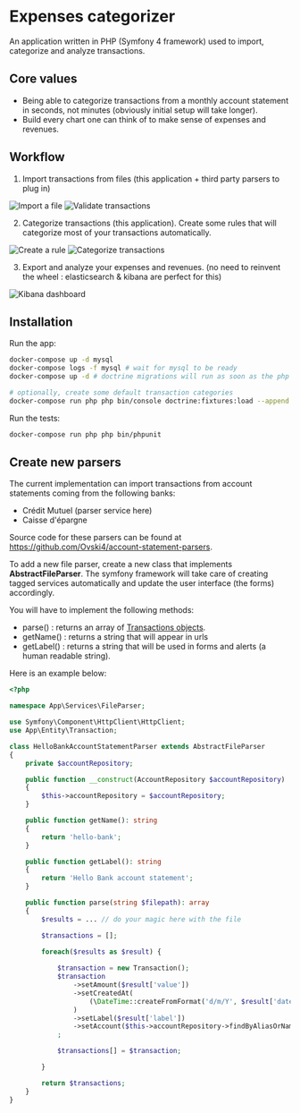 Expenses categorizer
====================

An application written in PHP (Symfony 4 framework) used to import, categorize and analyze transactions.

Core values
-----------

* Being able to categorize transactions from a monthly account statement in seconds, not minutes (obviously initial setup will take longer).
* Build every chart one can think of to make sense of expenses and revenues.

Workflow
--------

1. Import transactions from files (this application + third party parsers to plug in)

![Import a file](docs/import-transactions.png "Import a file")
![Validate transactions](docs/validate-transactions.png "Validate transactions")

2. Categorize transactions (this application). Create some rules that will categorize most of your transactions automatically.

![Create a rule](docs/create-rule.png "Create a rule")
![Categorize transactions](docs/categorize-transactions.png "Categorize transactions")

3. Export and analyze your expenses and revenues. (no need to reinvent the wheel : elasticsearch & kibana are perfect for this)

![Kibana dashboard](docs/kibana-dashboard.png "Kibana dashboard")

Installation
------------

Run the app:

```bash
docker-compose up -d mysql
docker-compose logs -f mysql # wait for mysql to be ready
docker-compose up -d # doctrine migrations will run as soon as the php container get started

# optionally, create some default transaction categories
docker-compose run php php bin/console doctrine:fixtures:load --append
```

Run the tests:

```bash
docker-compose run php php bin/phpunit
```

Create new parsers
------------------

The current implementation can import transactions from account statements coming from the following banks:
 * Crédit Mutuel (parser service here)
 * Caisse d'épargne

Source code for these parsers can be found at https://github.com/Ovski4/account-statement-parsers.

To add a new file parser, create a new class that implements **AbstractFileParser**. The symfony framework will take care of creating tagged services automatically and update the user interface (the forms) accordingly.

You will have to implement the following methods:
 * parse() : returns an array of [Transactions objects](src/Entity/Transaction.php).
 * getName() : returns a string that will appear in urls
 * getLabel() : returns a string that will be used in forms and alerts (a human readable string).

Here is an example below:

```php
<?php

namespace App\Services\FileParser;

use Symfony\Component\HttpClient\HttpClient;
use App\Entity\Transaction;

class HelloBankAccountStatementParser extends AbstractFileParser 
{
    private $accountRepository;

    public function __construct(AccountRepository $accountRepository)
    {
        $this->accountRepository = $accountRepository;
    }

    public function getName(): string
    {
        return 'hello-bank';
    }

    public function getLabel(): string
    {
        return 'Hello Bank account statement';
    }

    public function parse(string $filepath): array
    {
        $results = ... // do your magic here with the file

        $transactions = [];

        foreach($results as $result) {
            
            $transaction = new Transaction();
            $transaction
                ->setAmount($result['value'])
                ->setCreatedAt(
                    (\DateTime::createFromFormat('d/m/Y', $result['date']))->setTime(0, 0, 0)
                )
                ->setLabel($result['label'])
                ->setAccount($this->accountRepository->findByAliasOrName($result['account']))
            ;

            $transactions[] = $transaction;

        }

        return $transactions;
    }
}

```
